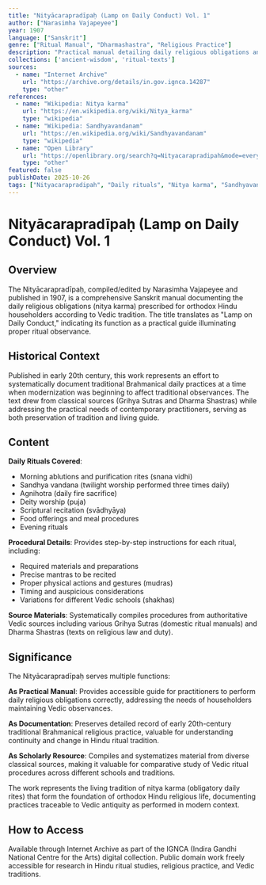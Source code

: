 ```yaml
---
title: "Nityācarapradīpaḥ (Lamp on Daily Conduct) Vol. 1"
author: ["Narasimha Vajapeyee"]
year: 1907
language: ["Sanskrit"]
genre: ["Ritual Manual", "Dharmashastra", "Religious Practice"]
description: "Practical manual detailing daily religious obligations and rituals prescribed for orthodox Hindus according to Vedic tradition. Covers morning ablutions, sandhya vandana (twilight worship), agnihotra (fire sacrifice), and other daily observances with precise procedural details drawn from Grihya Sutras and Dharma Shastras. Serves as both scholarly reference and practical guide, documenting lived religious practice of early 20th-century traditional Brahmanical households."
collections: ['ancient-wisdom', 'ritual-texts']
sources:
  - name: "Internet Archive"
    url: "https://archive.org/details/in.gov.ignca.14287"
    type: "other"
references:
  - name: "Wikipedia: Nitya karma"
    url: "https://en.wikipedia.org/wiki/Nitya_karma"
    type: "wikipedia"
  - name: "Wikipedia: Sandhyavandanam"
    url: "https://en.wikipedia.org/wiki/Sandhyavandanam"
    type: "wikipedia"
  - name: "Open Library"
    url: "https://openlibrary.org/search?q=Nityacarapradipah&mode=everything"
    type: "other"
featured: false
publishDate: 2025-10-26
tags: ["Nityacarapradipah", "Daily rituals", "Nitya karma", "Sandhyavandanam", "Agnihotra", "Vedic rituals", "Grihya Sutras", "Brahmanical practice", "Religious obligations", "20th century", "Ritual manual", "Orthodox Hinduism"]
---
```


# Nityācarapradīpaḥ (Lamp on Daily Conduct) Vol. 1

## Overview

The Nityācarapradīpaḥ, compiled/edited by Narasimha Vajapeyee and published in 1907, is a comprehensive Sanskrit manual documenting the daily religious obligations (nitya karma) prescribed for orthodox Hindu householders according to Vedic tradition. The title translates as "Lamp on Daily Conduct," indicating its function as a practical guide illuminating proper ritual observance.

## Historical Context

Published in early 20th century, this work represents an effort to systematically document traditional Brahmanical daily practices at a time when modernization was beginning to affect traditional observances. The text drew from classical sources (Grihya Sutras and Dharma Shastras) while addressing the practical needs of contemporary practitioners, serving as both preservation of tradition and living guide.

## Content

**Daily Rituals Covered**:
- Morning ablutions and purification rites (snana vidhi)
- Sandhya vandana (twilight worship performed three times daily)
- Agnihotra (daily fire sacrifice)
- Deity worship (puja)
- Scriptural recitation (svādhyāya)
- Food offerings and meal procedures
- Evening rituals

**Procedural Details**: Provides step-by-step instructions for each ritual, including:
- Required materials and preparations
- Precise mantras to be recited
- Proper physical actions and gestures (mudras)
- Timing and auspicious considerations
- Variations for different Vedic schools (shakhas)

**Source Materials**: Systematically compiles procedures from authoritative Vedic sources including various Grihya Sutras (domestic ritual manuals) and Dharma Shastras (texts on religious law and duty).

## Significance

The Nityācarapradīpaḥ serves multiple functions:

**As Practical Manual**: Provides accessible guide for practitioners to perform daily religious obligations correctly, addressing the needs of householders maintaining Vedic observances.

**As Documentation**: Preserves detailed record of early 20th-century traditional Brahmanical religious practice, valuable for understanding continuity and change in Hindu ritual tradition.

**As Scholarly Resource**: Compiles and systematizes material from diverse classical sources, making it valuable for comparative study of Vedic ritual procedures across different schools and traditions.

The work represents the living tradition of nitya karma (obligatory daily rites) that form the foundation of orthodox Hindu religious life, documenting practices traceable to Vedic antiquity as performed in modern context.

## How to Access

Available through Internet Archive as part of the IGNCA (Indira Gandhi National Centre for the Arts) digital collection. Public domain work freely accessible for research in Hindu ritual studies, religious practice, and Vedic traditions.
